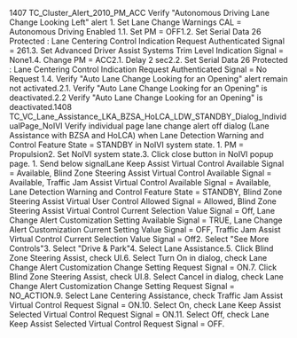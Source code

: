 1407 TC_Cluster_Alert_2010_PM_ACC Verify "Autonomous Driving Lane Change Looking Left" alert 1. Set Lane Change Warnings CAL = Autonomous Driving Enabled 1.1. Set PM = OFF1.2. Set Serial Data 26 Protected : Lane Centering Control Indication Request Authenticated Signal = 261.3. Set Advanced Driver Assist Systems Trim Level Indication Signal = None1.4. Change PM = ACC2.1. Delay 2 sec2.2. Set Serial Data 26 Protected : Lane Centering Control Indication Request Authenticated Signal = No Request 1.4. Verify "Auto Lane Change Looking for an Opening" alert remain not activated.2.1. Verify "Auto Lane Change Looking for an Opening" is deactivated.2.2 Verify "Auto Lane Change Looking for an Opening" is deactivated.1408 TC_VC_Lane_Assistance_LKA_BZSA_HoLCA_LDW_STANDBY_Dialog_IndividualPage_NoIVI Verify individual page lane change alert off dialog (Lane Assistance with BZSA and HoLCA) when Lane Detection Warning and Control Feature State = STANDBY in NoIVI system state. 1. PM = Propulsion2. Set NoIVI system state.3. Click close button in NoIVI popup page. 1. Send below signalLane Keep Assist Virtual Control Available Signal = Available, Blind Zone Steering Assist Virtual Control Available Signal = Available, Traffic Jam Assist Virtual Control Available Signal = Available, Lane Detection Warning and Control Feature State = STANDBY, Blind Zone Steering Assist Virtual User Control Allowed Signal = Allowed, Blind Zone Steering Assist Virtual Control Current Selection Value Signal = Off, Lane Change Alert Customization Setting Available Signal = TRUE, Lane Change Alert Customization Current Setting Value Signal = OFF, Traffic Jam Assist Virtual Control Current Selection Value Signal = Off2. Select "See More Controls"3. Select "Drive & Park"4. Select Lane Assistance.5. Click Blind Zone Steering Assist, check UI.6. Select Turn On in dialog, check Lane Change Alert Customization Change Setting Request Signal = ON.7. Click Blind Zone Steering Assist, check UI.8. Select Cancel in dialog, check Lane Change Alert Customization Change Setting Request Signal = NO_ACTION.9. Select Lane Centering Assistance, check Traffic Jam Assist Virtual Control Request Signal = ON.10. Select On, check Lane Keep Assist Selected Virtual Control Request Signal = ON.11. Select Off, check Lane Keep Assist Selected Virtual Control Request Signal = OFF.